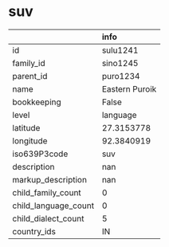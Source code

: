 # suv
|                      | info           |
|:---------------------|:---------------|
| id                   | sulu1241       |
| family_id            | sino1245       |
| parent_id            | puro1234       |
| name                 | Eastern Puroik |
| bookkeeping          | False          |
| level                | language       |
| latitude             | 27.3153778     |
| longitude            | 92.3840919     |
| iso639P3code         | suv            |
| description          | nan            |
| markup_description   | nan            |
| child_family_count   | 0              |
| child_language_count | 0              |
| child_dialect_count  | 5              |
| country_ids          | IN             |